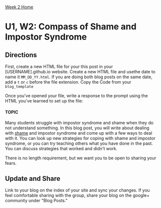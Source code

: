 [Week 2 Home](week_2)

# U1, W2: Compass of Shame and Impostor Syndrome

## Directions

First, create a new HTML file for your this post in your [USERNAME].github.io website. Create a new HTML file and usethe date to name it `MM_DD_YY.html`. If you are doing both blog posts on the same date, add a `t` or `c` before the file extension. Copy the Code from your `blog_template`

Once you've opened your file, write a response to the prompt using the HTML you've learned to set up the file: 

#### TOPIC

Many students struggle with impostor syndrome and shame when they do not understand something. In this blog post, you will write about dealing with [shame](http://southdown.on.ca/publications/articles/Compass-of-Shame.pdf) and impostor syndrome and come up with a few ways to deal with it. You can look up new strategies for coping with shame and impostor syndrome, or you can try teaching others what you have done in the past. You can discuss strategies that worked and didn't work. 

There is no length requirement, but we want you to be open to sharing your fears. 

## Update and Share
Link to your blog on the index of your site and sync your changes. 
If you feel comfortable sharing with the group, share your blog on the google+ community under "Blog Posts."

